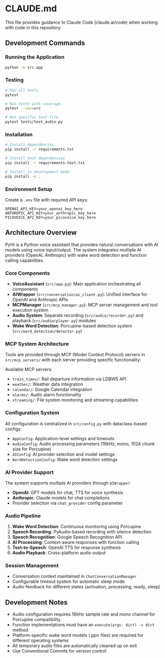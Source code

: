 # CLAUDE.md

This file provides guidance to Claude Code (claude.ai/code) when working with code in this repository.

## Development Commands

### Running the Application
```bash
python -m src.app
```

### Testing
```bash
# Run all tests
pytest

# Run tests with coverage
pytest --cov=src

# Run specific test file
pytest tests/test_audio.py
```

### Installation
```bash
# Install dependencies
pip install -r requirements.txt

# Install test dependencies
pip install -r requirements-test.txt

# Install in development mode
pip install -e .
```

### Environment Setup
Create a `.env` file with required API keys:
```
OPENAI_API_KEY=your_openai_key_here
ANTHROPIC_API_KEY=your_anthropic_key_here
PICOVOICE_API_KEY=your_picovoice_key_here
```

## Architecture Overview

PyHi is a Python voice assistant that provides natural conversations with AI models using voice input/output. The system integrates multiple AI providers (OpenAI, Anthropic) with wake word detection and function calling capabilities.

### Core Components

- **VoiceAssistant** (`src/app.py`): Main application orchestrating all components
- **AIWrapper** (`src/conversation/ai_client.py`): Unified interface for OpenAI and Anthropic APIs
- **MCPManager** (`src/mcp_manager.py`): MCP server management and tool execution system
- **Audio System**: Separate recording (`src/audio/recorder.py`) and playback (`src/audio/player.py`) modules
- **Wake Word Detection**: Porcupine-based detection system (`src/word_detection/detector.py`)

### MCP System Architecture

Tools are provided through MCP (Model Context Protocol) servers in `src/mcp_servers/` with each server providing specific functionality:

Available MCP servers:
- `train_times/`: Rail departure information via LDBWS API
- `weather/`: Weather data integration
- `calendar/`: Google Calendar integration
- `alarms/`: Audio alarm functionality
- `streaming/`: File system monitoring and streaming capabilities

### Configuration System

All configuration is centralized in `src/config.py` with dataclass-based configs:
- `AppConfig`: Application-level settings and timeouts
- `AudioConfig`: Audio processing parameters (16kHz, mono, 1024 chunk size for Porcupine)
- `AIConfig`: AI provider selection and model settings
- `WordDetectionConfig`: Wake word detection settings

### AI Provider Support

The system supports multiple AI providers through `AIWrapper`:
- **OpenAI**: GPT models for chat, TTS for voice synthesis
- **Anthropic**: Claude models for chat completions
- Provider selection via `chat_provider` config parameter

### Audio Pipeline

1. **Wake Word Detection**: Continuous monitoring using Porcupine
2. **Speech Recording**: PyAudio-based recording with silence detection
3. **Speech Recognition**: Google Speech Recognition API
4. **AI Processing**: Context-aware responses with function calling
5. **Text-to-Speech**: OpenAI TTS for response synthesis
6. **Audio Playback**: Cross-platform audio output

### Session Management

- Conversation context maintained in `ChatConversationManager`
- Configurable timeout system for automatic sleep mode
- Audio feedback for different states (activation, processing, ready, sleep)

## Development Notes

- Audio configuration requires 16kHz sample rate and mono channel for Porcupine compatibility
- Function implementations must have an `execute(args: dict) -> dict` method
- Platform-specific wake word models (.ppn files) are required for different operating systems
- All temporary audio files are automatically cleaned up on exit
- Use Conventional Commits for version control